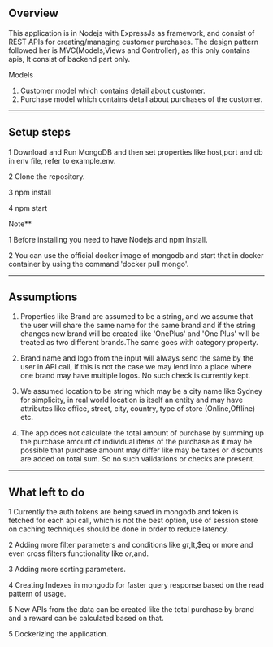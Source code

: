 ## Overview

This application is in Nodejs with ExpressJs as framework, and consist of REST APIs for creating/managing customer purchases.
The design pattern followed her is MVC(Models,Views and Controller), as this only contains apis, It consist of backend part only. 

Models
1) Customer model which contains detail about customer.
2) Purchase model which contains detail about purchases of the customer.
--------------------------------------------------------

## Setup steps
1 Download and Run MongoDB and then set properties like host,port and db in env file, refer to example.env.

2 Clone the repository.

3 npm install

4 npm start

Note**

1 Before installing you need to have Nodejs and npm install.

2 You can use the official docker image of mongodb and start that in docker container by using the command 'docker pull mongo'. 

--------------------------------------------------------

## Assumptions

1) Properties like Brand are assumed to be a string, and we assume that the user will share the same name for the same brand and if the string changes new brand will be created like 'OnePlus' and 'One Plus' will be treated as two different brands.The same goes with category property.

2) Brand name and logo from the input will always send the same by the user in API call, if this is not the case we may lend into a place where one brand may have multiple logos. No such check is currently kept.

3) We assumed location to be string which may be a city name like Sydney for simplicity, in real world location is itself an entity and may have attributes like office, street, city, country, type of store (Online,Offline) etc.

4) The app does not calculate the total amount of purchase by summing up the purchase amount of individual items of the purchase as it may be possible that purchase amount may differ like may be taxes or discounts are added on total sum. So no such validations or checks are present.

---------------------------------------------------------------------------

## What left to do

1 Currently the auth tokens are being saved in mongodb and token is fetched for each api call, which is not the best option, use of session store on caching techniques should be done in order to reduce latency. 

2 Adding more filter parameters and conditions like $gt,$lt,$eq or more and even cross filters functionality like $or,$and.

3 Adding more sorting parameters. 

4 Creating Indexes in mongodb for faster query response based on the read pattern of usage.

5 New APIs from the data can be created like the total purchase by brand and a reward can be calculated based on that.

5 Dockerizing the application.